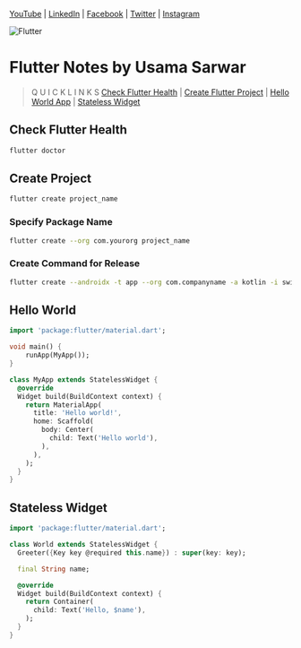 [YouTube](https://www.youtube.com/UsamaSarwar?sub_confirmation=1) | [LinkedIn](https://www.linkedin.com/in/csUsamaSarwar/) | [Facebook](https://www.facebook.com/csUsamaSarwar/) | [Twitter](https://www.twitter.com/csUsamaSarwar/) | [Instagram](https://www.instagram.com/csUsamaSarwar/) 

![Flutter](https://i.imgur.com/tq2qQaH.jpg)

# Flutter Notes by Usama Sarwar
> Q U I C K L I N K S
[Check Flutter Health](#check-flutter-health) | [Create Flutter Project](#create-project) | [Hello World App](#hello-world) | [Stateless Widget](#stateless-widget)

## Check Flutter Health
```bash
flutter doctor
```
## Create Project
```bash
flutter create project_name
```
### Specify Package Name
```bash
flutter create --org com.yourorg project_name
```
### Create Command for Release
```bash
flutter create --androidx -t app --org com.companyname -a kotlin -i swift project_name
```
## Hello World
```dart
import 'package:flutter/material.dart';

void main() {
    runApp(MyApp());
}

class MyApp extends StatelessWidget {
  @override
  Widget build(BuildContext context) {
    return MaterialApp(
      title: 'Hello world!',
      home: Scaffold(
        body: Center(
          child: Text('Hello world'),
        ),
      ),
    );
  }
}
```
## Stateless Widget
```dart
import 'package:flutter/material.dart';

class World extends StatelessWidget {
  Greeter({Key key @required this.name}) : super(key: key);

  final String name;

  @override
  Widget build(BuildContext context) {
    return Container(
      child: Text('Hello, $name'),
    );
  }
}
```
